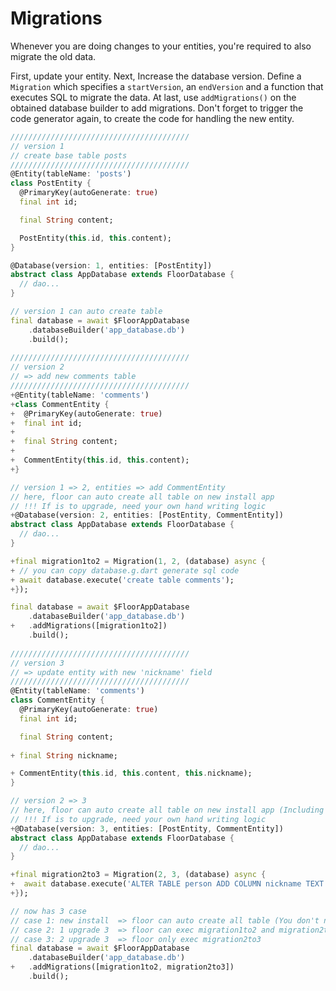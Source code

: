 # Migrations

Whenever you are doing changes to your entities, you're required to also migrate the old data.

First, update your entity.
Next, Increase the database version.
Define a `Migration` which specifies a `startVersion`, an `endVersion` and a function that executes SQL to migrate the data.
At last, use `addMigrations()` on the obtained database builder to add migrations.
Don't forget to trigger the code generator again, to create the code for handling the new entity.

```dart
////////////////////////////////////////
// version 1   
// create base table posts
////////////////////////////////////////
@Entity(tableName: 'posts')
class PostEntity {
  @PrimaryKey(autoGenerate: true)
  final int id;

  final String content;

  PostEntity(this.id, this.content);
}

@Database(version: 1, entities: [PostEntity])
abstract class AppDatabase extends FloorDatabase {
  // dao...
}

// version 1 can auto create table
final database = await $FloorAppDatabase
    .databaseBuilder('app_database.db')
    .build();
    
////////////////////////////////////////
// version 2
// => add new comments table
////////////////////////////////////////
+@Entity(tableName: 'comments')
+class CommentEntity {
+  @PrimaryKey(autoGenerate: true)
+  final int id;
+
+  final String content;
+
+  CommentEntity(this.id, this.content);
+}

// version 1 => 2, entities => add CommentEntity
// here, floor can auto create all table on new install app
// !!! If is to upgrade, need your own hand writing logic
+@Database(version: 2, entities: [PostEntity, CommentEntity])
abstract class AppDatabase extends FloorDatabase {
  // dao...
}

+final migration1to2 = Migration(1, 2, (database) async {
+ // you can copy database.g.dart generate sql code
+ await database.execute('create table comments');
+});

final database = await $FloorAppDatabase
    .databaseBuilder('app_database.db')
+   .addMigrations([migration1to2])
    .build();
 
////////////////////////////////////////
// version 3
// => update entity with new 'nickname' field
////////////////////////////////////////
@Entity(tableName: 'comments')
class CommentEntity {
  @PrimaryKey(autoGenerate: true)
  final int id;

  final String content;
  
+ final String nickname;

+ CommentEntity(this.id, this.content, this.nickname);
}

// version 2 => 3
// here, floor can auto create all table on new install app (Including the newly added field nickname)
// !!! If is to upgrade, need your own hand writing logic
+@Database(version: 3, entities: [PostEntity, CommentEntity])
abstract class AppDatabase extends FloorDatabase {
  // dao...
}

+final migration2to3 = Migration(2, 3, (database) async {
+  await database.execute('ALTER TABLE person ADD COLUMN nickname TEXT');
+});

// now has 3 case
// case 1: new install  => floor can auto create all table (You don't need to care about anything)
// case 2: 1 upgrade 3  => floor can exec migration1to2 and migration2to3
// case 3: 2 upgrade 3  => floor only exec migration2to3
final database = await $FloorAppDatabase
    .databaseBuilder('app_database.db')
+   .addMigrations([migration1to2, migration2to3])
    .build();
```
